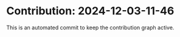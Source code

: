 # Contribution: 2024-12-03-11-46
This is an automated commit to keep the contribution graph active.
